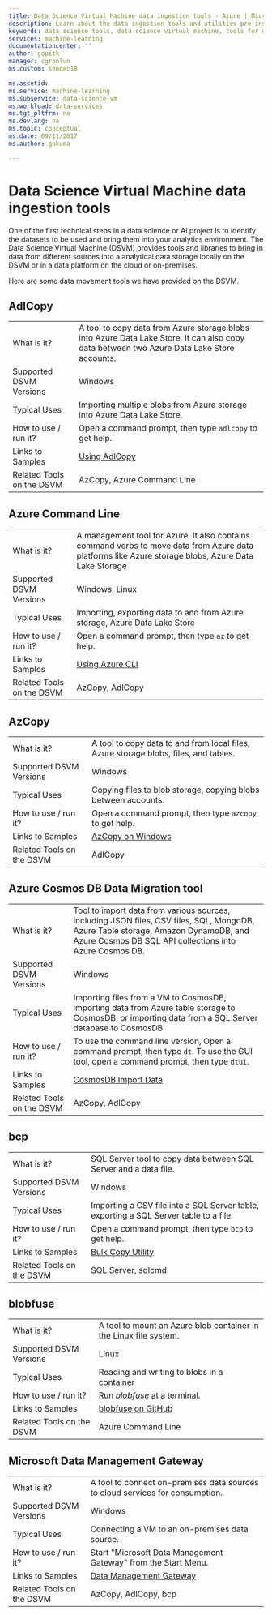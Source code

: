 ```yaml
---
title: Data Science Virtual Machine data ingestion tools - Azure | Microsoft Docs
description: Learn about the data ingestion tools and utilities pre-installed in the Data Science Virtual Machine.
keywords: data science tools, data science virtual machine, tools for data science, linux data science
services: machine-learning
documentationcenter: ''
author: gopitk
manager: cgronlun
ms.custom: seodec18

ms.assetid: 
ms.service: machine-learning
ms.subservice: data-science-vm
ms.workload: data-services
ms.tgt_pltfrm: na
ms.devlang: na
ms.topic: conceptual
ms.date: 09/11/2017
ms.author: gokuma

---
```


# Data Science Virtual Machine data ingestion tools

One of the first technical steps in a data science or AI project is to identify the datasets to be used and bring them into your analytics environment. The Data Science Virtual Machine (DSVM) provides tools and libraries to bring in data from different sources into a analytical data storage locally on the DSVM or in a data platform on the cloud or on-premises. 

Here are some data movement tools we have provided on the DSVM. 

## AdlCopy

|    |           |
| ------------- | ------------- |
| What is it?   | A tool to copy data from Azure storage blobs into Azure Data Lake Store. It can also copy data between two Azure Data Lake Store accounts.      |
| Supported DSVM Versions      | Windows      |
| Typical Uses      | Importing multiple blobs from Azure storage into Azure Data Lake Store.      |
|  How to use / run it?    |   Open a command prompt, then type `adlcopy` to get help.    |
| Links to Samples      | [Using AdlCopy](https://docs.microsoft.com/azure/data-lake-store/data-lake-store-copy-data-azure-storage-blob)      |
| Related Tools on the DSVM      | AzCopy, Azure Command Line     |

## Azure Command Line

|    |           |
| ------------- | ------------- |
| What is it?   | A management tool for Azure. It also contains command verbs to move data from Azure data platforms like Azure storage blobs, Azure Data Lake Storage     |
| Supported DSVM Versions      | Windows, Linux     |
| Typical Uses      | Importing, exporting data to and from Azure storage, Azure Data Lake Store      |
|  How to use / run it?    |   Open a command prompt, then type `az` to get help.    |
| Links to Samples      | [Using Azure CLI](https://docs.microsoft.com/cli/azure)     |
| Related Tools on the DSVM      | AzCopy, AdlCopy      |


## AzCopy

|    |           |
| ------------- | ------------- |
| What is it?   | A tool to copy data to and from local files, Azure storage blobs, files, and tables.      |
| Supported DSVM Versions      | Windows      |
| Typical Uses      | Copying files to blob storage, copying blobs between accounts.      |
|  How to use / run it?    |   Open a command prompt, then type `azcopy` to get help.    |
| Links to Samples      | [AzCopy on Windows](https://docs.microsoft.com/azure/storage/common/storage-use-azcopy)      |
| Related Tools on the DSVM      | AdlCopy     |


## Azure Cosmos DB Data Migration tool

|    |           |
| ------------- | ------------- |
| What is it?   | Tool to import data from various sources, including JSON files, CSV files, SQL, MongoDB, Azure Table storage, Amazon DynamoDB, and Azure Cosmos DB SQL API collections into Azure Cosmos DB.      |
| Supported DSVM Versions      | Windows      |
| Typical Uses      | Importing files from a VM to CosmosDB, importing data from Azure table storage to CosmosDB, or importing data from a SQL Server database to CosmosDB.     |
|  How to use / run it?    |   To use the command line version, Open a command prompt, then type `dt`. To use the GUI tool, open a command prompt, then type `dtui`.    |
| Links to Samples      | [CosmosDB Import Data](https://docs.microsoft.com/azure/cosmos-db/import-data)      |
| Related Tools on the DSVM      | AzCopy, AdlCopy      |


## bcp

|    |           |
| ------------- | ------------- |
| What is it?   | SQL Server tool to copy data between SQL Server and a data file.      |
| Supported DSVM Versions      | Windows      |
| Typical Uses      | Importing a CSV file into a SQL Server table, exporting a SQL Server table to a file.      |
|  How to use / run it?    |   Open a command prompt, then type `bcp` to get help.    |
| Links to Samples      | [Bulk Copy Utility](https://docs.microsoft.com/sql/tools/bcp-utility)      |
| Related Tools on the DSVM      | SQL Server, sqlcmd      |

## blobfuse

|    |           |
| ------------- | ------------- |
| What is it?   | A tool to mount an Azure blob container in the Linux file system.      |
| Supported DSVM Versions      | Linux      |
| Typical Uses      | Reading and writing to blobs in a container      |
|  How to use / run it?    |   Run _blobfuse_ at a terminal.    |
| Links to Samples      | [blobfuse on GitHub](https://github.com/Azure/azure-storage-fuse)      |
| Related Tools on the DSVM      | Azure Command Line      |


## Microsoft Data Management Gateway

|    |           |
| ------------- | ------------- |
| What is it?   | A tool to connect on-premises data sources to cloud services for consumption.      |
| Supported DSVM Versions      | Windows      |
| Typical Uses      | Connecting a VM to an on-premises data source.      |
|  How to use / run it?    |   Start "Microsoft Data Management Gateway" from the Start Menu.    |
| Links to Samples      | [Data Management Gateway](https://msdn.microsoft.com/library/dn879362.aspx)      |
| Related Tools on the DSVM      | AzCopy, AdlCopy, bcp    |
